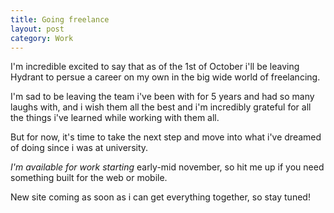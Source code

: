 ```yaml
---
title: Going freelance
layout: post
category: Work
---
```


I'm incredible excited to say that as of the 1st of October i'll be leaving Hydrant to persue a career on my own in the big wide world of freelancing.

I'm sad to be leaving the team i've been with for 5 years and had so many laughs with, and i wish them all the best and i'm incredibly grateful for all the things i've learned while working with them all.

But for now, it's time to take the next step and move into what i've dreamed of doing since i was at university.

*I'm available for work starting* early-mid november, so hit me up if you need something built for the web or mobile.

New site coming as soon as i can get everything together, so stay tuned!
